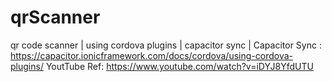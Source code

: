 # qrScanner
 qr code scanner | using cordova plugins | capacitor sync |
Capacitor Sync : https://capacitor.ionicframework.com/docs/cordova/using-cordova-plugins/
YoutTube Ref: https://www.youtube.com/watch?v=iDYJ8YfdUTU
